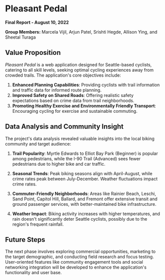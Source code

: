 # Pleasant Pedal

**Final Report - August 10, 2022**

**Group Members:** Marcela Vijil, Arjun Patel, Srishti Hegde, Allison Ying, and Sheetal Turaga

## Value Proposition

*Pleasant Pedal* is a web application designed for Seattle-based cyclists, catering to all skill levels, seeking optimal cycling experiences away from crowded trails. The application's core objectives include:

1. **Enhanced Planning Capabilities**: Providing cyclists with trail information and traffic data for informed route planning.
2. **Improved Safety on Shared Roads**: Offering realistic safety expectations based on crime data from trail neighborhoods.
3. **Promoting Healthy Exercise and Environmentally Friendly Transport**: Encouraging cycling for exercise and sustainable commuting.

## Data Analysis and Community Insight

The project's data analysis revealed valuable insights into the local biking community and target audience:

1. **Trail Popularity**: Myrtle Edwards to Elliot Bay Park (Beginner) is popular among pedestrians, while the I-90 Trail (Advanced) sees fewer pedestrians due to higher bike and car traffic.

2. **Seasonal Trends**: Peak biking seasons align with April-August, while crime rates peak between July-December. Weather fluctuations impact crime rates.

3. **Commuter-Friendly Neighborhoods**: Areas like Rainier Beach, Leschi, Sand Point, Capitol Hill, Ballard, and Fremont offer extensive transit and ground passenger services, with better-maintained bike infrastructure.

4. **Weather Impact**: Biking activity increases with higher temperatures, and rain doesn't significantly deter Seattle cyclists, possibly due to the region's frequent rainfall.



## Future Steps

The next phase involves exploring commercial opportunities, marketing to the target demographic, and conducting field research and focus testing. User-oriented features like community engagement tools and social networking integration will be developed to enhance the application's functionality and user base.
